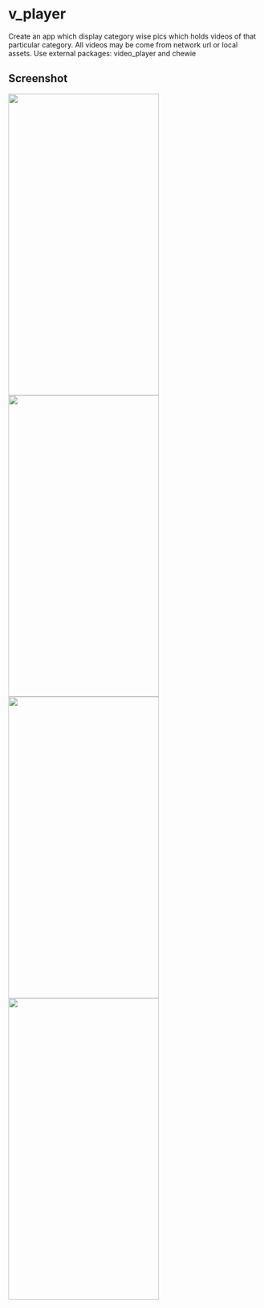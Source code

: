 # v_player

Create an app which display category wise pics which holds videos of that particular category. All videos may be come from network url or local assets.
Use external packages: video_player and chewie

## Screenshot

<img width="300" height="600" src="https://user-images.githubusercontent.com/113745196/195414938-c07f48b0-2368-4b63-b53e-d6ae0196b89a.jpg">   <img width="300" height="600" src="https://user-images.githubusercontent.com/113745196/195414948-49ba5313-9934-43e7-bc0a-e5565ee35106.jpg">
<br>
<img  width="300" height="600" src="https://user-images.githubusercontent.com/113745196/195414959-e702bbc2-4b61-4e0e-b5cc-73829183ffe6.jpg">   <img  width="300" height="600" src="https://user-images.githubusercontent.com/113745196/195414970-82d7bcc5-af65-4865-bafb-2540bc20f0fe.jpg">
